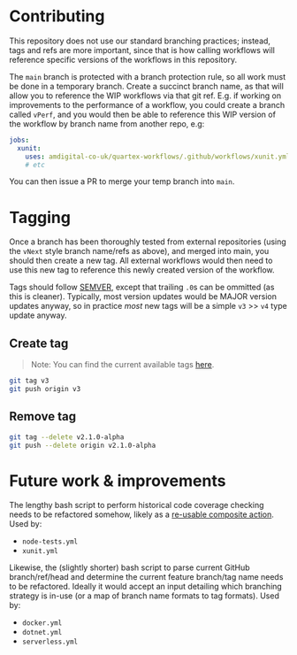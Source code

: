 # Contributing

This repository does not use our standard branching practices; instead, tags and refs are more important, since that is how calling workflows will reference specific versions of the workflows in this repository.

The `main` branch is protected with a branch protection rule, so all work must be done in a temporary branch. Create a succinct branch name, as that will allow you to reference the WIP workflows via that git ref. E.g. if working on improvements to the performance of a workflow, you could create a branch called `vPerf`, and you would then be able to reference this WIP version of the workflow by branch name from another repo, e.g:

```yml
jobs:
  xunit:
    uses: amdigital-co-uk/quartex-workflows/.github/workflows/xunit.yml@vPerf
    # etc
```

You can then issue a PR to merge your temp branch into `main`.

# Tagging

Once a branch has been thoroughly tested from external repositories (using the `vNext` style branch name/refs as above), and merged into main, you should then create a new tag. All external workflows would then need to use this new tag to reference this newly created version of the workflow.

Tags should follow [SEMVER](https://semver.org/), except that trailing `.0`s can be ommitted (as this is cleaner). Typically, most version updates would be MAJOR version updates anyway, so in practice _most_ new tags will be a simple `v3` >> `v4` type update anyway.

## Create tag

> Note: You can find the current available tags [here](https://github.com/amdigital-co-uk/quartex-workflows/tags).

```sh
git tag v3
git push origin v3
```

## Remove tag

```sh
git tag --delete v2.1.0-alpha
git push --delete origin v2.1.0-alpha
```

# Future work & improvements

The lengthy bash script to perform historical code coverage checking needs to be refactored somehow, likely as a [re-usable composite action](https://docs.github.com/en/actions/creating-actions/creating-a-composite-action). Used by:

* `node-tests.yml`
* `xunit.yml`

Likewise, the (slightly shorter) bash script to parse current GitHub branch/ref/head and determine the current feature branch/tag name needs to be refactored. Ideally it would accept an input detailing which branching strategy is in-use (or a map of branch name formats to tag formats). Used by:

* `docker.yml`
* `dotnet.yml`
* `serverless.yml`